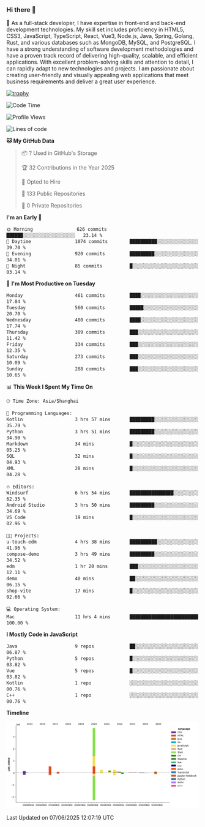 ### Hi there 👋

🌱 As a full-stack developer, I have expertise in front-end and back-end development technologies. My skill set includes proficiency in HTML5, CSS3, JavaScript, TypeScript, React, Vue3, Node.js, Java, Spring, Golang, Rust, and various databases such as MongoDB, MySQL, and PostgreSQL. I have a strong understanding of software development methodologies and have a proven track record of delivering high-quality, scalable, and efficient applications. With excellent problem-solving skills and attention to detail, I can rapidly adapt to new technologies and projects. I am passionate about creating user-friendly and visually appealing web applications that meet business requirements and deliver a great user experience.

[![trophy](https://github-profile-trophy.vercel.app/?username=elton&rank=SECRET,SSS,SS,S,AAA,AA,A&theme=onedark&no-frame=true&margin-w=10)](https://github.com/ryo-ma/github-profile-trophy)

<!--START_SECTION:waka-->
![Code Time](http://img.shields.io/badge/Code%20Time-1%2C681%20hrs%2044%20mins-blue)

![Profile Views](http://img.shields.io/badge/Profile%20Views-0-blue)

![Lines of code](https://img.shields.io/badge/From%20Hello%20World%20I%27ve%20Written-5.7%20million%20lines%20of%20code-blue)

**🐱 My GitHub Data** 

> 📦 ? Used in GitHub's Storage 
 > 
> 🏆 32 Contributions in the Year 2025
 > 
> 💼 Opted to Hire
 > 
> 📜 133 Public Repositories 
 > 
> 🔑 0 Private Repositories 
 > 
**I'm an Early 🐤** 

```text
🌞 Morning                626 commits         ██████░░░░░░░░░░░░░░░░░░░   23.14 % 
🌆 Daytime                1074 commits        ██████████░░░░░░░░░░░░░░░   39.70 % 
🌃 Evening                920 commits         █████████░░░░░░░░░░░░░░░░   34.01 % 
🌙 Night                  85 commits          █░░░░░░░░░░░░░░░░░░░░░░░░   03.14 % 
```
📅 **I'm Most Productive on Tuesday** 

```text
Monday                   461 commits         ████░░░░░░░░░░░░░░░░░░░░░   17.04 % 
Tuesday                  560 commits         █████░░░░░░░░░░░░░░░░░░░░   20.70 % 
Wednesday                480 commits         ████░░░░░░░░░░░░░░░░░░░░░   17.74 % 
Thursday                 309 commits         ███░░░░░░░░░░░░░░░░░░░░░░   11.42 % 
Friday                   334 commits         ███░░░░░░░░░░░░░░░░░░░░░░   12.35 % 
Saturday                 273 commits         ███░░░░░░░░░░░░░░░░░░░░░░   10.09 % 
Sunday                   288 commits         ███░░░░░░░░░░░░░░░░░░░░░░   10.65 % 
```


📊 **This Week I Spent My Time On** 

```text
🕑︎ Time Zone: Asia/Shanghai

💬 Programming Languages: 
Kotlin                   3 hrs 57 mins       █████████░░░░░░░░░░░░░░░░   35.79 % 
Python                   3 hrs 51 mins       █████████░░░░░░░░░░░░░░░░   34.90 % 
Markdown                 34 mins             █░░░░░░░░░░░░░░░░░░░░░░░░   05.25 % 
SQL                      32 mins             █░░░░░░░░░░░░░░░░░░░░░░░░   04.93 % 
XML                      28 mins             █░░░░░░░░░░░░░░░░░░░░░░░░   04.28 % 

🔥 Editors: 
Windsurf                 6 hrs 54 mins       ████████████████░░░░░░░░░   62.35 % 
Android Studio           3 hrs 50 mins       █████████░░░░░░░░░░░░░░░░   34.69 % 
VS Code                  19 mins             █░░░░░░░░░░░░░░░░░░░░░░░░   02.96 % 

🐱‍💻 Projects: 
u-touch-edm              4 hrs 38 mins       ██████████░░░░░░░░░░░░░░░   41.96 % 
compose-demo             3 hrs 49 mins       █████████░░░░░░░░░░░░░░░░   34.52 % 
edm                      1 hr 20 mins        ███░░░░░░░░░░░░░░░░░░░░░░   12.11 % 
demo                     40 mins             ██░░░░░░░░░░░░░░░░░░░░░░░   06.15 % 
shop-vite                17 mins             █░░░░░░░░░░░░░░░░░░░░░░░░   02.66 % 

💻 Operating System: 
Mac                      11 hrs 4 mins       █████████████████████████   100.00 % 
```

**I Mostly Code in JavaScript** 

```text
Java                     9 repos             ██░░░░░░░░░░░░░░░░░░░░░░░   06.87 % 
Python                   5 repos             █░░░░░░░░░░░░░░░░░░░░░░░░   03.82 % 
Vue                      5 repos             █░░░░░░░░░░░░░░░░░░░░░░░░   03.82 % 
Kotlin                   1 repo              ░░░░░░░░░░░░░░░░░░░░░░░░░   00.76 % 
C++                      1 repo              ░░░░░░░░░░░░░░░░░░░░░░░░░   00.76 % 
```



**Timeline**

![Lines of Code chart](https://raw.githubusercontent.com/elton/elton/main/assets/bar_graph.png)


 Last Updated on 07/06/2025 12:07:19 UTC
<!--END_SECTION:waka-->

<!--
**elton/elton** is a ✨ _special_ ✨ repository because its `README.md` (this file) appears on your GitHub profile.

Here are some ideas to get you started:

- 🔭 I’m currently working on ...
- 🌱 I’m currently learning ...
- 👯 I’m looking to collaborate on ...
- 🤔 I’m looking for help with ...
- 💬 Ask me about ...
- 📫 How to reach me: ...
- 😄 Pronouns: ...
- ⚡ Fun fact: ...
-->

